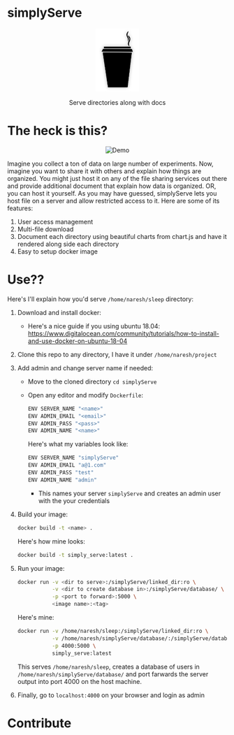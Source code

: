 # simplyServe

<p align=center>
    <img src="https://raw.githubusercontent.com/Naresh1318/simplyServe/master/static/img/icon.png?token=ADHNPQPRG4VR55RPZ7REC3K5GI5YE" alt="simplyServe" width=20%/>
    <p align="center"> Serve directories along with docs </p>
</p>

# The heck is this?

<p align=center>
    <img src="https://github.com/Naresh1318/simplyServe/raw/master/static/img/demo.gif" alt="Demo"/>
</p>



Imagine you collect a ton of data on large number of experiments. Now, imagine you want to share it with others and explain how things are organized. You might just host it on any of the file sharing services out there and provide additional document that explain how data is organized.  OR, you can host it yourself. As you may have guessed, simplyServe lets you host file on a server and allow restricted access to it. Here are some of its features:

1. User access management
2. Multi-file download
3. Document each directory using beautiful charts from chart.js and have it rendered along side each directory 
4. Easy to setup docker image 

# Use??

Here's I'll explain how you'd serve `/home/naresh/sleep` directory:

1. Download and install docker:

   - Here's a nice guide if you using ubuntu 18.04: https://www.digitalocean.com/community/tutorials/how-to-install-and-use-docker-on-ubuntu-18-04

2. Clone this repo to any directory, I have it under `/home/naresh/project`

3. Add admin and change server name if needed:

   * Move to the cloned directory `cd simplyServe`

   * Open any editor and modify `Dockerfile`:

     ```bash
     ENV SERVER_NAME "<name>"
     ENV ADMIN_EMAIL "<email>"
     ENV ADMIN_PASS "<pass>"
     ENV ADMIN_NAME "<name>"
     ```

     Here's what my variables look like:

     ```bash
     ENV SERVER_NAME "simplyServe"
     ENV ADMIN_EMAIL "a@1.com"
     ENV ADMIN_PASS "test"
     ENV ADMIN_NAME "admin"
     ```

     * This names your server `simplyServe` and creates an admin user with the your credentials

4. Build your image:

   ```bash
   docker build -t <name> .
   ```

   Here's how mine looks:

   ```bash
   docker build -t simply_serve:latest .
   ```

5. Run your image:

   ```bash
   docker run -v <dir to serve>:/simplyServe/linked_dir:ro \
              -v <dir to create database in>:/simplyServe/database/ \
              -p <port to forward>:5000 \
              <image name>:<tag>
   ```

   Here's mine:

   ```bash
   docker run -v /home/naresh/sleep:/simplyServe/linked_dir:ro \
              -v /home/naresh/simplyServe/database/:/simplyServe/database/ \
              -p 4000:5000 \
              simply_serve:latest
   ```

   This serves `/home/naresh/sleep`, creates a database of users in `/home/naresh/simplyServe/database/` and port farwards the server output into port 4000 on the host machine.

6. Finally, go to `localhost:4000` on your browser and login as admin

# Contribute

